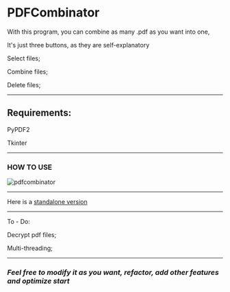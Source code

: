 # PDFCombinator

With this program, you can combine as many .pdf as you want into one,

It's just three buttons, as they are self-explanatory

Select files;

Combine files;

Delete files;

______________________________________________________________________________________________________________________
## Requirements:

PyPDF2

Tkinter

_______________________________________________________________________________________________________________________
### **__HOW TO USE__**

![pdfcombinator](https://user-images.githubusercontent.com/106356397/196777141-369e3378-ad50-44c0-a9d1-8fe6c6e34f0a.gif)

________________________________________________________________________________________________________________________
Here is a [standalone version](https://github.com/jglmendo/PDFCombinator/blob/main/pdfcombinator_EXE.exe)
________________________________________________________________________________________________________________________

To - Do:

Decrypt pdf files;

Multi-threading;
_________________________________________________________________________________________________________________________
### *_Feel free to modify it as you want, refactor, add other features and optimize start_*

